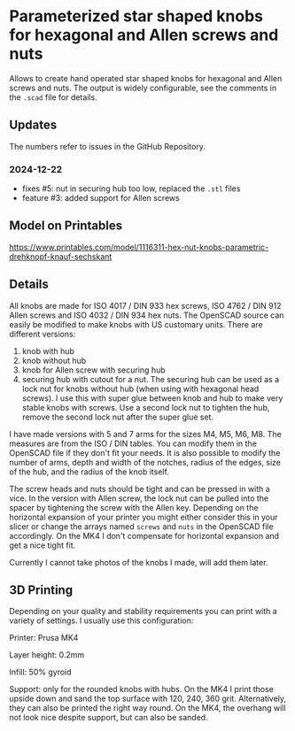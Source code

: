 # Parameterized star shaped knobs for hexagonal and Allen screws and nuts

Allows to create hand operated star shaped knobs for hexagonal and Allen screws and nuts.
The output is widely configurable, see the comments in the `.scad` file for details.

## Updates
The numbers refer to issues in the GitHub Repository.

### 2024-12-22
* fixes #5: nut in securing hub too low, replaced the `.stl` files
* feature #3: added support for Allen screws

## Model on Printables

https://www.printables.com/model/1116311-hex-nut-knobs-parametric-drehknopf-knauf-sechskant

## Details
All knobs are made for ISO 4017 / DIN 933 hex screws, ISO 4762 / DIN 912 Allen screws and ISO 4032 / DIN 934 hex nuts. The OpenSCAD source can easily be modified to make knobs with US customary units. There are different versions:

1. knob with hub
1. knob without hub
1. knob for Allen screw with securing hub
1. securing hub with cutout for a nut. The securing hub can be used as a lock nut for knobs without hub (when using with hexagonal head screws). I use this with super glue between knob and hub to make very stable knobs with screws. Use a second lock nut to tighten the hub, remove the second lock nut after the super glue set.

I have made versions with 5 and 7 arms for the sizes M4, M5, M6, M8. The measures are from the ISO / DIN tables. You can modify them in the OpenSCAD file if they don't fit your needs. It is also possible to modify the number of arms, depth and width of the notches, radius of the edges, size of the hub, and the radius of the knob itself.

The screw heads and nuts should be tight and can be pressed in with a vice. In the version with Allen screw, the lock nut can be pulled into the spacer by tightening the screw with the Allen key. Depending on the horizontal expansion of your printer you might either consider this in your slicer or change the arrays named `screws` and `nuts` in the OpenSCAD file accordingly. On the MK4 I don't compensate for horizontal expansion and get a nice tight fit.

Currently I cannot take photos of the knobs I made, will add them later.

## 3D Printing

Depending on your quality and stability requirements you can print with a variety of settings. I usually use this configuration:

Printer: Prusa MK4

Layer height: 0.2mm

Infill: 50% gyroid

Support: only for the rounded knobs with hubs. On the MK4 I print those upside down and sand the top surface with 120, 240, 360 grit. Alternatively, they can also be printed the right way round. On the MK4, the overhang will not look nice despite support, but can also be sanded.